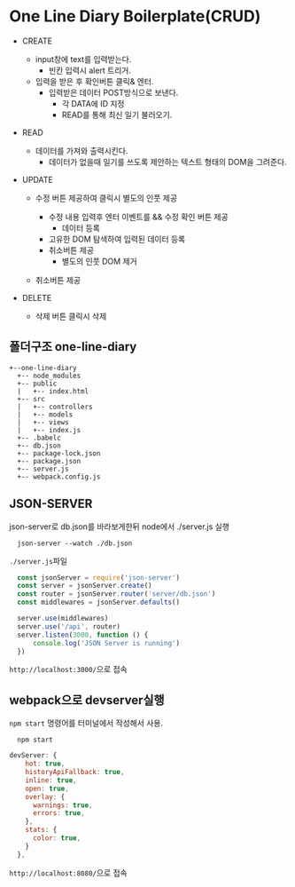 # One Line Diary Boilerplate(CRUD)

- CREATE

  - input창에 text를 입력받는다.
    - 빈칸 입력시 alert 트리거.
  - 입력을 받은 후 확인버튼 클릭& 엔터.
    - 입력받은 데이터 POST방식으로 보낸다.
      - 각 DATA에 ID 지정
      - READ를 통해 최신 일기 불러오기.

- READ

  - 데이터를 가져와 출력시킨다.
    - 데이터가 없을때 일기를 쓰도록 제안하는 텍스트 형태의 DOM을 그려준다.

- UPDATE

  - 수정 버튼 제공하여 클릭시 별도의 인풋 제공

    - 수정 내용 입력후 엔터 이벤트를 && 수정 확인 버튼 제공
      - 데이터 등록
    - 고유한 DOM 탐색하여 입력된 데이터 등록
    - 취소버튼 제공
      - 별도의 인풋 DOM 제거

  - 취소버튼 제공

- DELETE
  - 삭제 버튼 클릭시 삭제

## 폴더구조 one-line-diary

```
+--one-line-diary
  +-- node_modules
  +-- public
  |   +-- index.html
  +-- src
  |   +-- controllers
  |   +-- models
  |   +-- views
  |   +-- index.js
  +-- .babelc
  +-- db.json
  +-- package-lock.json
  +-- package.json
  +-- server.js
  +-- webpack.config.js
```

## JSON-SERVER

json-server로 db.json를 바라보게한뒤 node에서 ./server.js 실행

```shell
  json-server --watch ./db.json
```

`./server.js`파일
```javascript
  const jsonServer = require('json-server')
  const server = jsonServer.create()
  const router = jsonServer.router('server/db.json')
  const middlewares = jsonServer.defaults()

  server.use(middlewares)
  server.use('/api', router)
  server.listen(3000, function () {
      console.log('JSON Server is running')
  })
```

`http://localhost:3000/`으로 접속

## webpack으로 devserver실행

`npm start` 명령어를 터미널에서 작성해서 사용.
```shell
  npm start
```

```javascript
devServer: {
    hot: true,
    historyApiFallback: true,
    inline: true,
    open: true,
    overlay: {
      warnings: true,
      errors: true,
    },
    stats: {
      color: true,
    }
  },
```

`http://localhost:8080/`으로 접속
